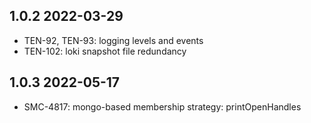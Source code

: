 1.0.2 2022-03-29
-----------------
  - TEN-92, TEN-93: logging levels and events
  - TEN-102: loki snapshot  file redundancy

1.0.3 2022-05-17
-----------------
  - SMC-4817: mongo-based membership strategy: printOpenHandles